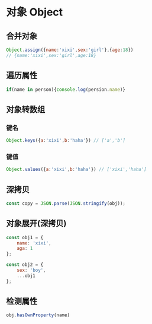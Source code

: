# 对象 Object

## 合并对象
```javascript
Object.assign({name:'xixi',sex:'girl'},{age:18}) 
// {name:'xixi',sex:'girl',age:18}
```
## 遍历属性
```javascript
if(name in person){console.log(persion.name)}
```
## 对象转数组

### 键名
```javascript
Object.keys({a:'xixi',b:'haha'}) // ['a','b']
```

### 键值
```javascript
Object.values({a:'xixi',b:'haha'}) // ['xixi','haha']
```

## 深拷贝
```JavaScript
const copy = JSON.parse(JSON.stringify(obj));
```

## 对象展开(深拷贝)
```JavaScript
const obj1 = {
    name: 'xixi',
    aga: 1
};

const obj2 = {
    sex: 'boy',
    ...obj1
};
```

## 检测属性
```JavaScript
obj.hasOwnProperty(name)
```
